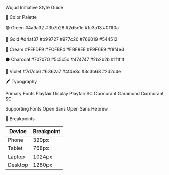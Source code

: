 Wujud Initiative Style Guide

🎨 Color Palette

🟢 Green
#4a9a32
#3b7b28
#2d5c1e
#1c3a13
#0f1f0a

💛 Gold
#d4af37
#b99727
#977c20
#766019
#544512

🤍 Cream
#FEFDF9
#FCFBF4
#FBF8EE
#F9F6E9
#f8f4e3

⚫ Charcoal
#707070
#5c5c5c
#474747
#2b2b2b
#1f1f1f

💜 Violet
#7d7cb6
#6362a7
#4f4e8c
#3c3b68
#2d2c4e

🖋 Typography

Primary Fonts
Playfair Display
Playfair SC
Cormorant Garamond
Cormorant SC

Supporting Fonts
Open Sans
Open Sans Hebrew


📐 Breakpoints

| Device   | Breakpoint       |
|----------|------------------|
| Phone    | 320px           |
| Tablet   | 768px           |
| Laptop   | 1024px          |
| Desktop  | 1280px          |
